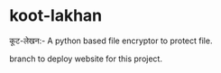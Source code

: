 # koot-lakhan
कूट-लेखन:- A python based file encryptor to protect file.

branch to deploy website for this project.
